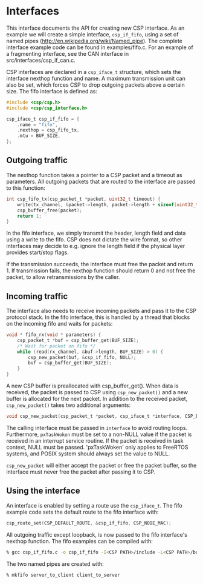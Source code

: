 # Interfaces

This interface documents the API for creating new CSP interface. As an example we will create a simple interface, `csp_if_fifo`, using a set of named pipes (http://en.wikipedia.org/wiki/Named_pipe). The complete interface example code can be found in examples/fifo.c. For an example of a fragmenting interface, see the CAN interface in src/interfaces/csp_if_can.c.

CSP interfaces are declared in a `csp_iface_t` structure, which sets the interface nexthop function and name. A maximum transmission unit can also be set, which forces CSP to drop outgoing packets above a certain size. The fifo interface is defined as:

``` c
#include <csp/csp.h>
#include <csp/csp_interface.h>

csp_iface_t csp_if_fifo = {
    .name = "fifo",
    .nexthop = csp_fifo_tx,
    .mtu = BUF_SIZE,
};
```

## Outgoing traffic ##
The nexthop function takes a pointer to a CSP packet and a timeout as parameters. All outgoing packets that are routed to the interface are passed to this function:

``` c
int csp_fifo_tx(csp_packet_t *packet, uint32_t timeout) {
    write(tx_channel, &packet->length, packet->length + sizeof(uint32_t) + sizeof(uint16_t));
    csp_buffer_free(packet);
    return 1;
}
```

In the fifo interface, we simply transmit the header, length field and data using a write to the fifo. CSP does not dictate the wire format, so other interfaces may decide to e.g. ignore the length field if the physical layer provides start/stop flags. 

If the transmission succeeds, the interface must free the packet and return 1. If transmission fails, the nexthop function should return 0 and not free the packet, to allow retransmissions by the caller.

## Incoming traffic ##
The interface also needs to receive incoming packets and pass it to the CSP protocol stack. In the fifo interface, this is handled by a thread that blocks on the incoming fifo and waits for packets:

``` c
void * fifo_rx(void * parameters) {
    csp_packet_t *buf = csp_buffer_get(BUF_SIZE);
    /* Wait for packet on fifo */
    while (read(rx_channel, &buf->length, BUF_SIZE) > 0) {
        csp_new_packet(buf, &csp_if_fifo, NULL);
        buf = csp_buffer_get(BUF_SIZE);
    }
}
```

A new CSP buffer is preallocated with csp_buffer_get(). When data is received, the packet is passed to CSP using `csp_new_packet()` and a new buffer is allocated for the next packet. In addition to the received packet, `csp_new_packet()` takes two additional arguments:

``` c
void csp_new_packet(csp_packet_t *packet, csp_iface_t *interface, CSP_BASE_TYPE *pxTaskWoken);
```

The calling interface must be passed in `interface` to avoid routing loops. Furthermore, `pxTaskWoken` must be set to a non-NULL value if the packet is received in an interrupt service routine. If the packet is received in task context, NULL must be passed. 'pxTaskWoken' only applies to FreeRTOS systems, and POSIX system should always set the value to NULL.

`csp_new_packet` will either accept the packet or free the packet buffer, so the interface must never free the packet after passing it to CSP.

## Using the interface ##
An interface is enabled by setting a route use the `csp_iface_t`. The fifo example code sets the default route to the fifo interface with:

``` c
csp_route_set(CSP_DEFAULT_ROUTE, &csp_if_fifo, CSP_NODE_MAC);
```

All outgoing traffic except loopback, is now passed to the fifo interface's nexthop function. The fifo examples can be compiled with:

``` bash
% gcc csp_if_fifo.c -o csp_if_fifo -I<CSP PATH>/include -L<CSP PATH>/build -lcsp -lpthread -lrt
```
The two named pipes are created with:

``` bash
% mkfifo server_to_client client_to_server
```